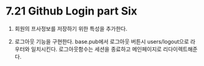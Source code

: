 # 7.21 Github Login part Six

1. 회원의 프사정보를 저장하기 위한 특성을 추가한다.

2. 로그아웃 기능을 구현한다.
base.pub에서 로그아웃 버튼시 users/logout으로 라우터와 일치시킨다.
로그아웃함수는 세션을 종료하고 메인페이지로 리다이렉트해준다.
